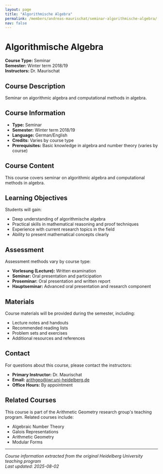 ```yaml
---
layout: page
title: "Algorithmische Algebra"
permalink: /members/andreas-maurischat/seminar-algorithmische-algebra/
nav: false
---
```


# Algorithmische Algebra

**Course Type:** Seminar  
**Semester:** Winter term 2018/19  
**Instructors:** Dr. Maurischat

## Course Description

Seminar on algorithmic algebra and computational methods in algebra.

## Course Information

- **Type:** Seminar
- **Semester:** Winter term 2018/19
- **Language:** German/English
- **Credits:** Varies by course type
- **Prerequisites:** Basic knowledge in algebra and number theory (varies by course)

## Course Content

This course covers seminar on algorithmic algebra and computational methods in algebra.

## Learning Objectives

Students will gain:
- Deep understanding of algorithmische algebra
- Practical skills in mathematical reasoning and proof techniques
- Experience with current research topics in the field
- Ability to present mathematical concepts clearly

## Assessment

Assessment methods vary by course type:
- **Vorlesung (Lecture):** Written examination
- **Seminar:** Oral presentation and participation
- **Proseminar:** Oral presentation and written report
- **Hauptseminar:** Advanced oral presentation and research component

## Materials

Course materials will be provided during the semester, including:
- Lecture notes and handouts
- Recommended reading lists
- Problem sets and exercises
- Additional resources and references

## Contact

For questions about this course, please contact the instructors:
- **Primary Instructor:** Dr. Maurischat
- **Email:** arithgeo@iwr.uni-heidelberg.de
- **Office Hours:** By appointment

## Related Courses

This course is part of the Arithmetic Geometry research group's teaching program. Related courses include:
- Algebraic Number Theory
- Galois Representations
- Arithmetic Geometry
- Modular Forms

---

*Course information extracted from the original Heidelberg University teaching program*  
*Last updated: 2025-08-02*
